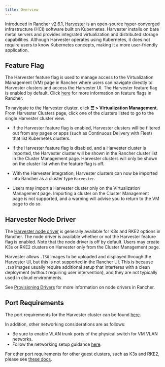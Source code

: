 ```yaml
---
title: Overview
---
```


<head>
  <link rel="canonical" href="https://ranchermanager.docs.rancher.com/integrations-in-rancher/harvester/overview"/>
</head>

Introduced in Rancher v2.6.1, [Harvester](https://docs.harvesterhci.io/) is an open-source hyper-converged infrastructure (HCI) software built on Kubernetes. Harvester installs on bare metal servers and provides integrated virtualization and distributed storage capabilities. Although Harvester operates using Kubernetes, it does not require users to know Kubernetes concepts, making it a more user-friendly application.

## Feature Flag

The Harvester feature flag is used to manage access to the Virtualization Management (VM) page in Rancher where users can navigate directly to Harvester clusters and access the Harvester UI. The Harvester feature flag is enabled by default. Click [here](../../how-to-guides/advanced-user-guides/enable-experimental-features/enable-experimental-features.md) for more information on feature flags in Rancher.

To navigate to the Harvester cluster, click **☰ > Virtualization Management**. From Harvester Clusters page, click one of the clusters listed to go to the single Harvester cluster view.

* If the Harvester feature flag is enabled, Harvester clusters will be filtered out from any pages or apps (such as Continuous Delivery with Fleet) that list Kubernetes clusters.

* If the Harvester feature flag is disabled, and a Harvester cluster is imported, the Harvester cluster will be shown in the Rancher cluster list in the Cluster Management page. Harvester clusters will only be shown on the cluster list when the feature flag is off.

* With the Harvester integration, Harvester clusters can now be imported into Rancher as a cluster type `Harvester`.

* Users may import a Harvester cluster only on the Virtualization Management page. Importing a cluster on the Cluster Management page is not supported, and a warning will advise you to return to the VM page to do so.

## Harvester Node Driver

The [Harvester node driver](https://docs.harvesterhci.io/v1.5/rancher/node/node-driver/) is generally available for K3s and RKE2 options in Rancher. The node driver is available whether or not the Harvester feature flag is enabled. Note that the node driver is off by default. Users may create K3s or RKE2 clusters on Harvester only from the Cluster Management page.

Harvester allows `.ISO` images to be uploaded and displayed through the Harvester UI, but this is not supported in the Rancher UI. This is because `.ISO` images usually require additional setup that interferes with a clean deployment (without requiring user intervention), and they are not typically used in cloud environments.

See [Provisioning Drivers](../../how-to-guides/new-user-guides/authentication-permissions-and-global-configuration/about-provisioning-drivers/about-provisioning-drivers.md#node-drivers) for more information on node drivers in Rancher.

## Port Requirements

The port requirements for the Harvester cluster can be found [here](https://docs.harvesterhci.io/v1.5/install/requirements#networking).

In addition, other networking considerations are as follows:

- Be sure to enable VLAN trunk ports of the physical switch for VM VLAN networks.
- Follow the networking setup guidance [here](https://docs.harvesterhci.io/v1.5/networking/index).

For other port requirements for other guest clusters, such as K3s and RKE2, please see [these docs](https://docs.harvesterhci.io/v1.5/install/requirements/#guest-clusters).
